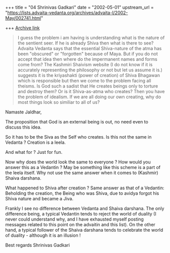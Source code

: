 +++
title = "04 Shrinivas Gadkari"
date = "2002-05-01"
upstream_url = "https://lists.advaita-vedanta.org/archives/advaita-l/2002-May/002741.html"

+++
[Archive link](https://lists.advaita-vedanta.org/archives/advaita-l/2002-May/002741.html)

>I guess the problem i am having is understanding what is the nature of the
>sentient seer.  If he is already Shiva then what is there to see?  Advaita
>Vedanta says that the essential Shiva-nature of the atma has been
>"obscured" or "forgotten" because of Maya.  But if you do not accept that
>idea then where do the impermanent names and forms come from?  The
>Kashmiri Shaivism website (I do not know if it is accurately representing
>the philosophy or not but let us assume it is.) suggests it is the
>kriyashakti (power of creation) of Shiva Bhagawan which is responsible but
>then we come to the problem facing all theisms.  Is God such a sadist that
>He creates beings only to torture and destroy them?  Or is it
>Shiva-as-atma who creates?  Then you have the problem of idealism.  If we
>are all doing our own creating, why do most things look so similiar to
>all of us?

Namaste Jaldhar,

The proposition that God is an external being is out, no need
even to discuss this idea.

So it has to be the Siva as the Self who creates. Is this not the
same in Vedanta ? Creation is a leela.

And what for ?
Just for fun.

Now why does the world look the same to everyone ?
How would you answer this as a Vedantin ? May be something like
this scheme is a part of the leela itself. Why not use the same
answer when it comes to (Kashmir) Shaiva darshana.

What happened to Shiva after creation ?
Same answer as that of a Vedantin: Beholding the creation, the
Being who was Shiva, due to avidya forgot his Shiva nature and
became a Jiva.

Frankly I see no difference between Vedanta and Shaiva darshana.
The only difference being, a typical Vedantin tends to reject the
world of duality (I never could understand why, and I have exhausted
myself posting messages related to this point on the advaitin
and this list). On the other hand, a typical follower of the Shaiva
darshana tends to celebrate the world of duality - although it
is an illusion !

Best regards
Shrinivas Gadkari

